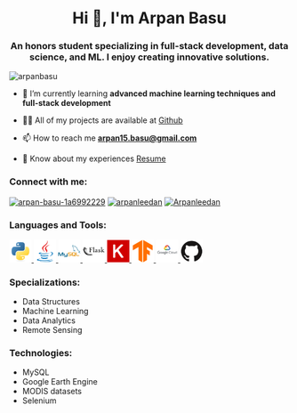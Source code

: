 <h1 align="center">Hi 👋, I'm Arpan Basu</h1>
<h3 align="center">An honors student specializing in full-stack development, data science, and ML. I enjoy creating innovative solutions.</h3>

<p align="left"> <img src="https://komarev.com/ghpvc/?username=arpanbasu&label=Profile%20views&color=0e75b6&style=flat" alt="arpanbasu" /> </p>

- 🌱 I’m currently learning **advanced machine learning techniques and full-stack development**

- 👨‍💻 All of my projects are available at [Github](https://github.com/arpanleedan)

- 📫 How to reach me **arpan15.basu@gmail.com**

- 📄 Know about my experiences [Resume](https://7cecc7bb-a13c-4603-8771-16339f5c1d89.filesusr.com/ugd/7dbf2f_4cae153b45f94f1e80262620accdfb6f.pdf)

<h3 align="left">Connect with me:</h3>
<p align="left">
<a href="https://in.linkedin.com/in/arpan-basu-1a6992229" target="blank"><img align="center" src="https://cdn.jsdelivr.net/npm/simple-icons@3.0.1/icons/linkedin.svg" alt="arpan-basu-1a6992229" height="30" width="40" /></a>
<a href="https://www.instagram.com/arpanleedan/" target="blank"><img align="center" src="https://cdn.jsdelivr.net/npm/simple-icons@3.0.1/icons/instagram.svg" alt="arpanleedan" height="30" width="40" /></a>
<a href="https://leetcode.com/u/Arpanleedan/" target="blank"><img align="center" src="https://cdn.jsdelivr.net/npm/simple-icons@3.0.1/icons/leetcode.svg" alt="Arpanleedan" height="30" width="40" /></a>
</p>

<h3 align="left">Languages and Tools:</h3>
<p align="left"> 
<a href="https://www.python.org" target="_blank"> <img src="https://raw.githubusercontent.com/devicons/devicon/master/icons/python/python-original.svg" alt="python" width="40" height="40"/> </a>
<a href="https://www.java.com" target="_blank"> <img src="https://raw.githubusercontent.com/devicons/devicon/master/icons/java/java-original.svg" alt="java" width="40" height="40"/> </a>
<a href="https://www.mysql.com/" target="_blank"> <img src="https://raw.githubusercontent.com/devicons/devicon/master/icons/mysql/mysql-original-wordmark.svg" alt="mysql" width="40" height="40"/> </a>
<a href="https://flask.palletsprojects.com/" target="_blank"> <img src="https://raw.githubusercontent.com/devicons/devicon/master/icons/flask/flask-original-wordmark.svg" alt="flask" width="40" height="40"/> </a>
<a href="https://keras.io/" target="_blank"> <img src="https://raw.githubusercontent.com/devicons/devicon/master/icons/keras/keras-original.svg" alt="keras" width="40" height="40"/> </a>
<a href="https://www.tensorflow.org" target="_blank"> <img src="https://raw.githubusercontent.com/devicons/devicon/master/icons/tensorflow/tensorflow-original.svg" alt="tensorflow" width="40" height="40"/> </a>
<a href="https://cloud.google.com/" target="_blank"> <img src="https://raw.githubusercontent.com/devicons/devicon/master/icons/googlecloud/googlecloud-original-wordmark.svg" alt="gcp" width="40" height="40"/> </a>
<a href="https://github.com/" target="_blank"> <img src="https://raw.githubusercontent.com/devicons/devicon/master/icons/github/github-original.svg" alt="github" width="40" height="40"/> </a>
</p>

<h3 align="left">Specializations:</h3>
<p align="left">
<ul>
<li>Data Structures</li>
<li>Machine Learning</li>
<li>Data Analytics</li>
<li>Remote Sensing</li>
</ul>
</p>

<h3 align="left">Technologies:</h3>
<p align="left">
<ul>
<li>MySQL</li>
<li>Google Earth Engine</li>
<li>MODIS datasets</li>
<li>Selenium</li>
</ul>
</p>

